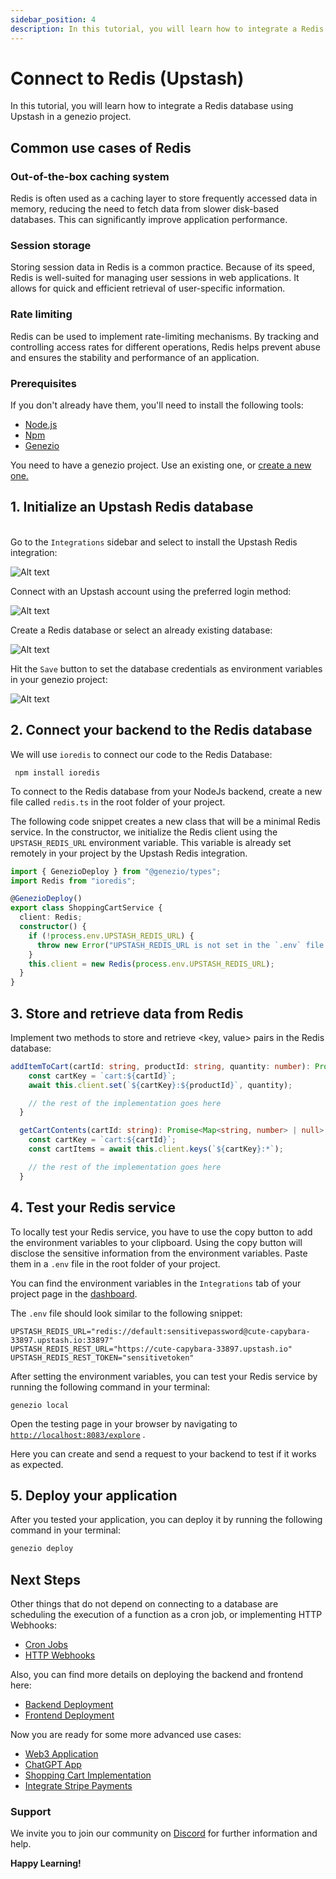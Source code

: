 ```yaml
---
sidebar_position: 4
description: In this tutorial, you will learn how to integrate a Redis database using Upstash in a genezio project.
---
```


# Connect to Redis (Upstash)

<head>
  <title>Connect to Redis (Upstash) | Genezio Documentation</title>
</head>

In this tutorial, you will learn how to integrate a Redis database using Upstash in a genezio project.

## Common use cases of Redis

### Out-of-the-box caching system <a href="#out-of-the-box-caching-system" id="out-of-the-box-caching-system"></a>

Redis is often used as a caching layer to store frequently accessed data in memory, reducing the need to fetch data from slower disk-based databases. This can significantly improve application performance.

### Session storage <a href="#session-storage" id="session-storage"></a>

Storing session data in Redis is a common practice. Because of its speed, Redis is well-suited for managing user sessions in web applications. It allows for quick and efficient retrieval of user-specific information.

### Rate limiting <a href="#rate-limiting" id="rate-limiting"></a>

Redis can be used to implement rate-limiting mechanisms. By tracking and controlling access rates for different operations, Redis helps prevent abuse and ensures the stability and performance of an application.

### Prerequisites

If you don't already have them, you'll need to install the following tools:

- [Node.js](https://nodejs.org/en/download/current)
- [Npm](https://docs.npmjs.com/downloading-and-installing-node-js-and-npm)
- [Genezio](/docs/getting-started)

You need to have a genezio project. Use an existing one, or [create a new one.](/docs/getting-started)

## 1. Initialize an Upstash Redis database

\
Go to the `Integrations` sidebar and select to install the Upstash Redis integration:

![Alt text](/img/integrations.webp)

Connect with an Upstash account using the preferred login method:

![Alt text](https://genezio.com/posts/image.png)

Create a Redis database or select an already existing database:

![Alt text](https://genezio.com/posts/image-1.png)

Hit the `Save` button to set the database credentials as environment variables in your genezio project:

![Alt text](https://genezio.com/posts/image-2.png)

## 2. Connect your backend to the Redis database

We will use `ioredis` to connect our code to the Redis Database:

```
 npm install ioredis
```

To connect to the Redis database from your NodeJs backend, create a new file called `redis.ts` in the root folder of your project.

The following code snippet creates a new class that will be a minimal Redis service. In the constructor, we initialize the Redis client using the `UPSTASH_REDIS_URL` environment variable. This variable is already set remotely in your project by the Upstash Redis integration.

<!-- {% code title="redis.ts" lineNumbers="true" %} -->

```typescript title="redis.ts" showLineNumbers
import { GenezioDeploy } from "@genezio/types";
import Redis from "ioredis";

@GenezioDeploy()
export class ShoppingCartService {
  client: Redis;
  constructor() {
    if (!process.env.UPSTASH_REDIS_URL) {
      throw new Error("UPSTASH_REDIS_URL is not set in the `.env` file.");
    }
    this.client = new Redis(process.env.UPSTASH_REDIS_URL);
  }
}
```

<!-- {% endcode %} -->

## 3. Store and retrieve data from Redis

Implement two methods to store and retrieve \<key, value> pairs in the Redis database:

<!-- {% code lineNumbers="true" %} -->

```typescript showLineNumbers
addItemToCart(cartId: string, productId: string, quantity: number): Promise<boolean> {
    const cartKey = `cart:${cartId}`;
    await this.client.set(`${cartKey}:${productId}`, quantity);

    // the rest of the implementation goes here
  }

  getCartContents(cartId: string): Promise<Map<string, number> | null> {
    const cartKey = `cart:${cartId}`;
    const cartItems = await this.client.keys(`${cartKey}:*`);

    // the rest of the implementation goes here
  }
```

<!-- {% endcode %} -->

## 4. Test your Redis service

To locally test your Redis service, you have to use the copy button to add the environment variables to your clipboard. Using the copy button will disclose the sensitive information from the environment variables. Paste them in a `.env` file in the root folder of your project.

You can find the environment variables in the `Integrations` tab of your project page in the [dashboard](https://app.genez.io/).

The `.env` file should look similar to the following snippet:

<!-- {% code title=".env" lineNumbers="true" %} -->

```fallback code title=".env" showLineNumbers
UPSTASH_REDIS_URL="redis://default:sensitivepassword@cute-capybara-33897.upstash.io:33897"
UPSTASH_REDIS_REST_URL="https://cute-capybara-33897.upstash.io"
UPSTASH_REDIS_REST_TOKEN="sensitivetoken"
```

<!-- {% endcode %} -->

After setting the environment variables, you can test your Redis service by running the following command in your terminal:

```
genezio local
```

Open the testing page in your browser by navigating to [`http://localhost:8083/explore`](http://localhost:8083/explore) .

Here you can create and send a request to your backend to test if it works as expected.

## 5. Deploy your application

After you tested your application, you can deploy it by running the following command in your terminal:

```bash
genezio deploy
```

## Next Steps

Other things that do not depend on connecting to a database are scheduling the execution of a function as a cron job, or implementing HTTP Webhooks:

- [Cron Jobs](/docs/genezio-typesafe/cron-methods)
- [HTTP Webhooks](/docs/genezio-typesafe/http-methods-webhooks)

Also, you can find more details on deploying the backend and frontend here:

- [Backend Deployment](/docs/features/deployments)
- [Frontend Deployment](/docs/features/deployments)

Now you are ready for some more advanced use cases:

- [Web3 Application](https://genezio.com/blog/create-your-first-web3-app/)
- [ChatGPT App](https://genezio.com/blog/create-your-first-app-using-chatgpt/)
- [Shopping Cart Implementation](https://genezio.com/blog/implement-a-shopping-cart-using-typescript-redis-and-react/)
- [Integrate Stripe Payments](https://genezio.com/blog/integrate-stripe-payments/)

### Support <a href="#support" id="support"></a>

We invite you to join our community on [Discord](https://discord.gg/uc9H5YKjXv) for further information and help.

**Happy Learning!**
